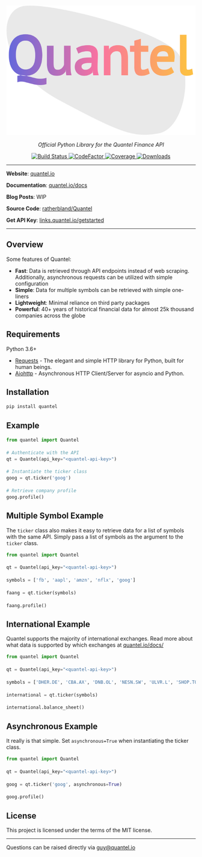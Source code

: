 <p align="center">
    <img src="https://raw.githubusercontent.com/RatherBland/Quantel/master/docs/img/quantel.png">
</p>
<p align="center">
    <em>Official Python Library for the Quantel Finance API</em>
</p>
<p align="center">
    <a href="https://travis-ci.com/ratherbland/quantel" target="_blank">
        <img src="https://travis-ci.com/ratherbland/quantel.svg?branch=master" alt="Build Status">
    </a>
<a href="https://www.codefactor.io/repository/github/ratherbland/quantel" target="_blank">
    <img src="https://www.codefactor.io/repository/github/ratherbland/quantel/badge" alt="CodeFactor" />
</a>
<a href="https://app.codecov.io/gh/RatherBland/Quantel" target="_blank">
    <img src="https://img.shields.io/codecov/c/github/ratherbland/Quantel" alt="Coverage">
</a>
<a href="https://pepy.tech/project/quantel" target="_blank">
    <img src="https://pepy.tech/badge/quantel" alt="Downloads">
</a>
</p>



---
**Website**: <a target="_blank" href="https://quantel.io">quantel.io </a>

**Documentation**: <a target="_blank" href="https://quantel.io/docs">quantel.io/docs </a>

**Blog Posts**: WIP

**Source Code**: <a href="https://github.com/ratherbland/Quantel">ratherbland/Quantel </a>

**Get API Key**: <a href="http://links.quantel.io/getstarted">links.quantel.io/getstarted </a>

---

## Overview

Some features of Quantel:

- **Fast**: Data is retrieved through API endpoints instead of web scraping. Additionally, asynchronous requests can be utilized with simple configuration
- **Simple**: Data for multiple symbols can be retrieved with simple one-liners
- **Lightweight**: Minimal reliance on third party packages
- **Powerful**: 40+ years of historical financial data for almost 25k thousand companies across the globe

## Requirements

Python 3.6+

- [Requests](https://requests.readthedocs.io/en/master/) - The elegant and simple HTTP library for Python, built for human beings.
- [Aiohttp](https://docs.aiohttp.org/en/stable/) - Asynchronous HTTP Client/Server for asyncio and Python.

## Installation

```bash
pip install quantel
```

## Example


```python
from quantel import Quantel

# Authenticate with the API
qt = Quantel(api_key="<quantel-api-key>")

# Instantiate the ticker class
goog = qt.ticker('goog')

# Retrieve company profile
goog.profile()
```

## Multiple Symbol Example

The `ticker` class also makes it easy to retrieve data for a list of symbols with the same API. Simply pass a list of symbols as the argument to the `ticker` class.

```python
from quantel import Quantel

qt = Quantel(api_key="<quantel-api-key>")

symbols = ['fb', 'aapl', 'amzn', 'nflx', 'goog']

faang = qt.ticker(symbols)

faang.profile()
```


## International Example

Quantel supports the majority of international exchanges. Read more about what data is supported by which exchanges at [quantel.io/docs/](https://quantel.io/docs)

```python
from quantel import Quantel

qt = Quantel(api_key="<quantel-api-key>")

symbols = ['DHER.DE', 'CBA.AX', 'DNB.OL', 'NESN.SW', 'ULVR.L', 'SHOP.TO', 'EDF.PA', ' RELIANCE.NS']

international = qt.ticker(symbols)

international.balance_sheet()
```

## Asynchronous Example

It really is that simple. Set `asynchronous=True` when instantiating the ticker class.

```python
from quantel import Quantel

qt = Quantel(api_key="<quantel-api-key>")

goog = qt.ticker('goog', asynchronous=True)

goog.profile()
```

## License

This project is licensed under the terms of the MIT license.

---

Questions can be raised directly via <a href="mailto:guy@quantel.io">guy@quantel.io</a>